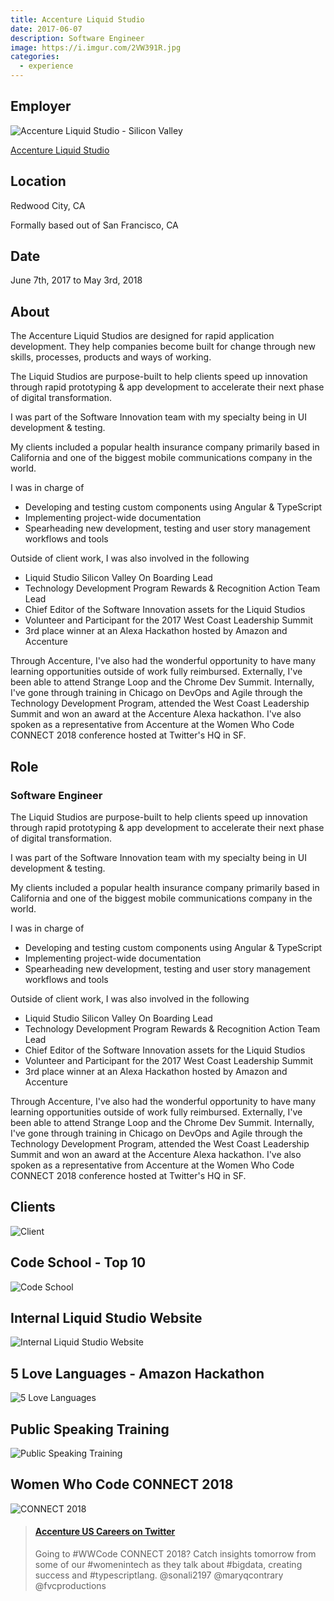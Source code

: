 ```yaml
---
title: Accenture Liquid Studio
date: 2017-06-07
description: Software Engineer
image: https://i.imgur.com/2VW391R.jpg
categories:
  - experience
---
```


## Employer

![Accenture Liquid Studio - Silicon Valley](https://i.imgur.com/vPjtqtj.jpg)

[Accenture Liquid Studio](https://accenture.com/us-en/capability-rapid-application-development-studio 'Accenture Liquid Studio')

## Location

Redwood City, CA

Formally based out of San Francisco, CA

## Date

June 7th, 2017 to May 3rd, 2018

## About

The Accenture Liquid Studios are designed for rapid application development. They help companies become built for change through new skills, processes, products and ways of working.

The Liquid Studios are purpose-built to help clients speed up innovation through rapid prototyping & app development to accelerate their next phase of digital transformation.

I was part of the Software Innovation team with my specialty being in UI development & testing.

My clients included a popular health insurance company primarily based in California and one of the biggest mobile communications company in the world.

I was in charge of

- Developing and testing custom components using Angular & TypeScript
- Implementing project-wide documentation
- Spearheading new development, testing and user story management workflows and tools

Outside of client work, I was also involved in the following

- Liquid Studio Silicon Valley On Boarding Lead
- Technology Development Program Rewards & Recognition Action Team Lead
- Chief Editor of the Software Innovation assets for the Liquid Studios
- Volunteer and Participant for the 2017 West Coast Leadership Summit
- 3rd place winner at an Alexa Hackathon hosted by Amazon and Accenture

Through Accenture, I've also had the wonderful opportunity to have many learning opportunities outside of work fully reimbursed. Externally, I've been able to attend Strange Loop and the Chrome Dev Summit. Internally, I've gone through training in Chicago on DevOps and Agile through the Technology Development Program, attended the West Coast Leadership Summit and won an award at the Accenture Alexa hackathon. I've also spoken as a representative from Accenture at the Women Who Code CONNECT 2018 conference hosted at Twitter's HQ in SF.

## Role

### Software Engineer

The Liquid Studios are purpose-built to help clients speed up innovation through rapid prototyping & app development to accelerate their next phase of digital transformation.

I was part of the Software Innovation team with my specialty being in UI development & testing.

My clients included a popular health insurance company primarily based in California and one of the biggest mobile communications company in the world.

I was in charge of

- Developing and testing custom components using Angular & TypeScript
- Implementing project-wide documentation
- Spearheading new development, testing and user story management workflows and tools

Outside of client work, I was also involved in the following

- Liquid Studio Silicon Valley On Boarding Lead
- Technology Development Program Rewards & Recognition Action Team Lead
- Chief Editor of the Software Innovation assets for the Liquid Studios
- Volunteer and Participant for the 2017 West Coast Leadership Summit
- 3rd place winner at an Alexa Hackathon hosted by Amazon and Accenture

Through Accenture, I've also had the wonderful opportunity to have many learning opportunities outside of work fully reimbursed. Externally, I've been able to attend Strange Loop and the Chrome Dev Summit. Internally, I've gone through training in Chicago on DevOps and Agile through the Technology Development Program, attended the West Coast Leadership Summit and won an award at the Accenture Alexa hackathon. I've also spoken as a representative from Accenture at the Women Who Code CONNECT 2018 conference hosted at Twitter's HQ in SF.

## Clients

![Client](https://lh3.googleusercontent.com/L4zC7NgB0h3sQqTAj418x9x29m_7b70THqhwT4vFpg56yT0s9QDr_8iZ2VCjMl-SGJvAlb1Mj140wu1chE7BQZhdz5-XUTAp-qUcCBwsJM-IqVLng5Gf5Pe9WEFyDUii3ELXvJC9tH2Xsf9GkQWmWIXJ-o-O4stj6XvVcGV64CIMYcn4A8l9-H6ypxuEcO3Np0sULg2HJFi_r_9O02OSSgxfEpkeRBVYFu6paikQln08wfqO0CwglWSFDJvxvXVrMYSWlqqLodGnLh-FVQtLoT9_zgjhyJDo9M-T5v2yaWLDTfjWjkt2s2e6ZfdUcyKhm5-QCCGPXtn4bOEhX-iHg-KDRpuzzOyYC3RueG3NOImo2dK-Sat45VBDYupiqvIFMLjV1OLBk64mwilWZcyihzO6AoSL_EuT7e7XXH2HqIjnsAB5RTe5ufcxg_RfHxnsOu-tsqpBGVEEMBvc2zc19q8QATwju1vVM9gPSIZgtd_TWr-jCa8XLalCnjBjXaiLIpM2rBTn1VpJylSatZPXh2ieDtP-7eqRgdN1QGufjbF4HQqpHwAeuOzqcdvP93I6TURmEyyvJ2s1xmnd5sduCcBp0kSxUcG5o9ZqH86T32sCEvPQyyiAR9OEz_Ys9Y7-=w1292-h969-no)

## Code School - Top 10

![Code School](https://i.imgur.com/7HOcL4c.png)

## Internal Liquid Studio Website

![Internal Liquid Studio Website](https://i.imgur.com/l3pUvUR.png)

## 5 Love Languages - Amazon Hackathon

![5 Love Languages](https://i.imgur.com/S7te2Ld.png)

## Public Speaking Training

![Public Speaking Training](https://i.imgur.com/PfU3Gxz.jpg)

## Women Who Code CONNECT 2018

![CONNECT 2018](https://i.imgur.com/MUs15HN.png)

<blockquote class="embedly-card"><h4><a href="https://twitter.com/AccentureUSJobs/status/989949839797571589">Accenture US Careers on Twitter</a></h4><p>Going to #WWCode CONNECT 2018? Catch insights tomorrow from some of our #womenintech as they talk about #bigdata, creating success and #typescriptlang. @sonali2197 @maryqcontrary @fvcproductions</p></blockquote>
<script async src="//cdn.embedly.com/widgets/platform.js" charset="UTF-8"></script>

